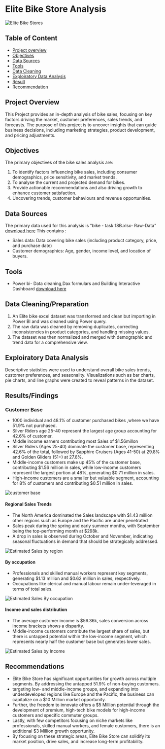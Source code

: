#  Elite Bike Store Analysis

![Elite Bike Stores](https://github.com/user-attachments/assets/cc156fb6-0e27-4972-a8e6-0506b159644b)

## Table of Content

-  [Project overview](#project-overview)
-  [Objectives](#objectives)
-  [Data Sources](#data-sources)
-  [Tools](#tools)
-  [Data Cleaning](#data-cleaning)
-  [Exploiratory Data Analysis](#exploiratory-data-analysis)
-  [Result](#result)
-  [Recommendation](#recommendation)

## Project Overview

This Project provides an in-depth analysis of bike sales, focusing on key factors driving the market, customer preferences, sales trends, and forecasts. The purpose of this project is to uncover insights that can guide business decisions, including marketing strategies, product development, and pricing adjustments. 

## Objectives

The primary objectives of the bike sales analysis are:
1.	To identify factors influencing bike sales, including consumer demographics, price sensitivity, and market trends.
2.	To analyse the current and projected demand for bikes.
3.	Provide actionable recommendations and also driving growth to enhance customer satisfaction.
4.	Uncovering trends, customer behaviours and revenue opportunities.

## Data Sources

The primary data used for this analysis is "bike - task 18B.xlsx- Raw-Data" [download here](https://1drv.ms/x/c/45ca2394ba60649c/EYtn__ZMV9hHnutnKWTPZpYBf3V9DJ5vRdX80gMZj8n8lg?e=UMWKpf)
 This contains :
- Sales data: Data covering bike sales (including product category, price, and purchase date)
-	Customer demographics: Age, gender, income level, and location of buyers.

## Tools

- Power bi- Data cleaning,Dax formulars and Building Interactive Dashboard [download here](https://1drv.ms/u/c/45ca2394ba60649c/Ea-_JbDl6RRHnL5AqWSUA5gB9dksfRfduZL0_Vnwd02dtw?e=hxiLwg)

## Data Cleaning/Preparation

1.  An Elite bike excel dataset was transformed and clean but importing in Power BI and was cleaned using Power query.
2.  The raw data was cleaned by removing duplicates, correcting inconsistencies in product categories, and handling missing values.
3.  The dataset was then normalized and merged with demographic and trend data for a comprehensive view.

## Exploiratory Data Analysis

Descriptive statistics were used to understand overall bike sales trends, customer preferences, and seasonality. Visualizations such as bar charts, pie charts, and line graphs were created to reveal patterns in the dataset.

## Results/Findings

### Customer Base
- 	1000 individual and 48.1% of customer purchased bikes ,where we have 51.9% not purchased.
- 	Silver Riders age 25-40 represent the largest age group accounting for 42.6% of customer.
- 	Middle income earners contributing most Sales of $1.56millon
- 	Silver Riders (Ages 25-40) dominate the customer base, representing 42.6% of the total, followed by Sapphire Cruisers (Ages 41-50) at 29.8% and Golden Gliders (51+) at 27.6%.
-  	Middle-income customers make up 45% of the customer base, contributing $1.56 million in sales, while low-income customers represent the largest portion at 48%, generating $0.71 million in sales. 
-  	High-income customers are a smaller but valuable segment, accounting for 8% of customers and contributing $0.51 million in sales.

![customer base](https://github.com/user-attachments/assets/8ce9009e-0795-46ed-87db-560a699bb03b)

 ####   Regional Sales Trends 
-  	The North America dominated the Sales landscape with $1.43 million other regions such as Europe and the Pacific are under penetrated
-  	Sales peak during the spring and early summer months, with September being the top-performing month at $298k. 
-  	A drop in sales is observed during October and November, indicating seasonal fluctuations in demand that should be strategically addressed.

![Estimated Sales by region](https://github.com/user-attachments/assets/510fe285-7e72-4043-a9ea-df6077db45c5)

 ####   By occupation 
-  	Professionals and skilled manual workers represent key segments, generating $1.13 million and $0.62 million in sales, respectively.
-  	 Occupations like clerical and manual labour remain under-leveraged in terms of total sales.

![Estimated Sales By occupation](https://github.com/user-attachments/assets/b3ba2342-d4ce-4d7d-8503-5bb29ebb24c9)

 ####  Income and sales distribution
-  	The average customer income is $56.36k, sales conversion across income brackets shows a disparity. 
-  	Middle-income customers contribute the largest share of sales, but there is untapped potential within the low-income segment, which represents nearly half the customer base but generates lower sales.

![Estimated Sales by Income](https://github.com/user-attachments/assets/9db5faef-d073-47a8-ac38-56d8a963d97f)

## Recommendations

-  Elite Bike Store has significant opportunities for growth across multiple segments. By addressing the untapped 51.9% of non-buying customers.
-  targeting low- and middle-income groups, and expanding into underdeveloped regions like Europe and the Pacific, the business can capitalize on a $10 Million market opportunity.
-  Further, the freedom to innovate offers a $5 Million potential through the development of premium, high-tech bike models for high-income customers and specific commuter groups.
-  Lastly, with few competitors focusing on niche markets like professionals, skilled manual workers, and female customers, there is an additional $3 Million growth opportunity.
-  By focusing on these strategic areas, Elite Bike Store can solidify its market position, drive sales, and increase long-term profitability.


